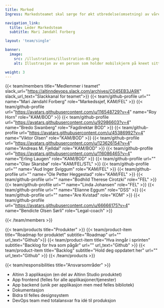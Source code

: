 ```yaml
---
title: Marked
Ingress: Markedsteamet skal sørge for økt utbredelse(omsetning) av våre produktportefølje(fellesløsninger). Dette i henhold til en markedsplan som er gjeldende til enhver tid. Alt som kan tilbys et marked enten for oppmerksomhet, eie, bruk eller forbruk, og som kan tilfredsstille et ønske eller et behov, er innenfor teamets interesse. Målet er at omsetningen av våre produkter skal opp, og at vi får flere kunder til vår produktportefølje(fellesløsninger).

navigation_link:
  title: Leder Markedsteam
  subtitle: Mari Jøndahl Forberg

layout: 'team/single'

banner:
  image:
    src: /illustrations/illustration-03.png
    alt: Illustrasjon av en person som holder mobilskjerm på kneet sitt

weight: 3
---
```


{{< team/members title="Medlemmer i teamet" slack_url="https://altinndevops.slack.com/archives/C045EB3JA9X" slack_url_text="Slackkanal for teamet">}}
{{< team/github-profile url="" name="Mari Jøndahl Forberg" role="Markedssjef, KAM/FEL" >}}
{{< team/github-profile url="https://avatars.githubusercontent.com/u/116548729?v=4" name="Roy Horn" role="KAM/BOD" >}}
{{< team/github-profile url="https://avatars.githubusercontent.com/u/92986603?v=4" name="Bredo Swanberg" role="Fagdirektør BOD" >}}
{{< team/github-profile url="https://avatars.githubusercontent.com/u/45386992?v=4" name="Viktor Olsen" role="KAM/BOD" >}}
{{< team/github-profile url="https://avatars.githubusercontent.com/u/123626154?v=4" name="Andreas M. Fjelldal" role="KAM/BOD" >}}
{{< team/github-profile url="https://avatars.githubusercontent.com/u/116086465?v=4" name="Erling Laugen" role="KAM/BOD" >}}
{{< team/github-profile url="" name="Olav Skarsbø" role="KAM/FEL/STL" >}}
{{< team/github-profile url="" name="Aud Inger Sviggum" role="KAM/FEL" >}}
{{< team/github-profile url="" name="Ole Petter Heggestad" role="KAM/FEL" >}}
{{< team/github-profile url="" name="Bodhild Therese Cirotzki" role="FEL" >}}
{{< team/github-profile url="" name="Linda Johansen" role="FEL" >}}
{{< team/github-profile url="" name="Elianne Eggum" role="DSS" >}}
{{< team/github-profile url="" name="Are Kvistad" role="KOM" >}}
{{< team/github-profile url="https://avatars.githubusercontent.com/u/66666175?v=4" name="Bendicte Olsen Sørli" role="Legal-coach" >}}

{{< /team/members >}}

{{< team/products title="Produkter" >}}
{{< team/product-item title="Roadmap for produktet" subtitle="Roadmap" url="" url_text="Github">}}
{{< team/product-item title="Hva inngår i sprinten" subtitle="Backlog for hva som pågår" url="" url_text="Github" >}}
{{< team/product-item title="Backlog" subtitle="Hold deg oppdatert her" url="" url_text="Github" >}}
{{< /team/products >}}

{{< team/responsibilities title="Ansvarsområder" >}}

- Altinn 3 applikasjon (en del av Altinn Studio produktet)
- App frontend (felles for alle applikasjoner/tjenester)
- App backend (unik per applikasjon men med felles bibliotek)
- Dokumentasjon
- Bidra til felles designsystem
- DevOps team med totalansvar fra idé til produksjon
